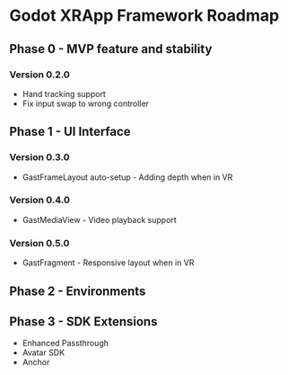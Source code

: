 # Godot XRApp Framework Roadmap

## Phase 0 - MVP feature and stability
### Version 0.2.0
- Hand tracking support
- Fix input swap to wrong controller

## Phase 1 - UI Interface
### Version 0.3.0
- GastFrameLayout auto-setup - Adding depth when in VR

### Version 0.4.0
- GastMediaView - Video playback support

### Version 0.5.0
- GastFragment - Responsive layout when in VR

## Phase 2 - Environments

## Phase 3 - SDK Extensions
- Enhanced Passthrough
- Avatar SDK
- Anchor
